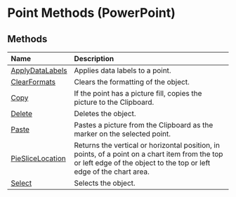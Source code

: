 
# Point Methods (PowerPoint)

## Methods



|**Name**|**Description**|
|:-----|:-----|
|[ApplyDataLabels](49bd00ab-d1d1-563f-b5ce-e0a575a97a5c.md)|Applies data labels to a point.|
|[ClearFormats](02c805e5-5d5b-745e-f272-4c4dcdd209a5.md)|Clears the formatting of the object.|
|[Copy](85bd2c66-986b-291d-9de2-53d5e3e81202.md)|If the point has a picture fill, copies the picture to the Clipboard.|
|[Delete](5df17bb7-5f73-be23-43b8-fbda66b6007e.md)|Deletes the object.|
|[Paste](4f6304f2-8cb6-8956-38ff-8718a25aa3ef.md)|Pastes a picture from the Clipboard as the marker on the selected point.|
|[PieSliceLocation](9af5f72b-3626-9f49-09e5-6fdde51f238e.md)|Returns the vertical or horizontal position, in points, of a point on a chart item from the top or left edge of the object to the top or left edge of the chart area.|
|[Select](824bd71d-6397-d9cd-d9b4-760e711f8859.md)|Selects the object.|
